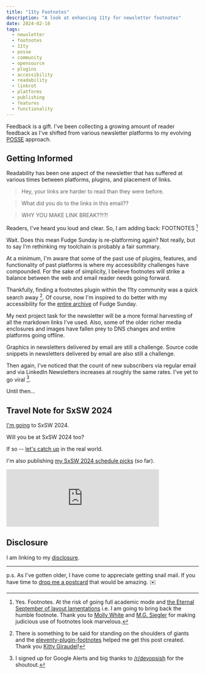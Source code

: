 ```yaml
---
title: "11ty Footnotes"
description: "A look at enhancing 11ty for newsletter footnotes"
date: 2024-02-18
tags: 
  - newsletter
  - footnotes
  - 11ty
  - posse
  - community
  - opensource
  - plugins
  - accessibility
  - readability
  - linkrot
  - platforms
  - publishing
  - features
  - functionality
---
```


Feedback is a gift. I've been collecting a growing amount of reader feedback as I've shifted from various newsletter platforms to my evolving [POSSE](/topics/posse) approach.

## Getting Informed

Readability has been one aspect of the newsletter that has suffered at various times between platforms, plugins, and placement of links.

> Hey, your links are harder to read than they were before. 

> What did you do to the links in this email??

> WHY YOU MAKE LINK BREAK??!?!

Readers, I've heard you loud and clear. So, I am adding back: FOOTNOTES [^footnotes] 

[^footnotes]: Yes. Footnotes. At the risk of going full academic mode and <a href='https://stanfordmag.org/contents/the-decline-and-fall-of-footnotes'>the Eternal September of layout lamentations</a> i.e. I am going to bring back the humble footnote. Thank you to <a href='https://www.citationneeded.news'>Molly White</a> and <a href='https://spyglass.org'>M.G. Siegler</a> for making judicious use of footnotes look marvelous.

Wait. Does this mean Fudge Sunday is re-platforming again? Not really, but to say I'm rethinking my toolchain is probably a fair summary.

At a minimum, I'm aware that some of the past use of plugins, features, and functionality of past platforms is where my accessibility challenges have compounded. For the sake of simplicity, I believe footnotes will strike a balance between the web and email reader needs going forward.

Thankfully, finding a footnotes plugin within the 11ty community was a quick search away [^eleventy-plugin-footnotes]. Of course, now I'm inspired to do better with my accessibility for the [entire archive](/archive/) of Fudge Sunday.

[^eleventy-plugin-footnotes]: There is something to be said for standing on the shoulders of giants and the [eleventy-plugin-footnotes](https://github.com/KittyGiraudel/eleventy-plugin-footnotes) helped me get this post created. Thank you [Kitty Giraudel](https://kittygiraudel.com)!

My next project task for the newsletter will be a more formal harvesting of all the markdown links I've used. Also, some of the older richer media enclosures and images have fallen prey to DNS changes and entire platforms going offline.

Graphics in newsletters delivered by email are still a challenge. Source code snippets in newsletters delivered by email are also still a challenge.

Then again, I've noticed that the count of new subscribers via regular email and via LinkedIn Newsletters increases at roughly the same rates. I've yet to go viral [^reddit].

[^reddit]: I signed up for Google Alerts and big thanks to [/r/devopsish](https://www.reddit.com/r/devopsish/comments/19ewhpg/how_to_buttondown_with_11ty_on_netlify_with/) for the shoutout.

Until then... 

## Travel Note for SxSW 2024

[I'm going](/archive/south-by-southwest-bound-and-down/) to SxSW 2024.

Will you be at SxSW 2024 too?

If so -- [let's catch up](https://jaycuthrell.com/contact) in the real world.

I'm also publishing [my SxSW 2024 schedule picks](https://schedule.sxsw.com/favorite/user/985f8ae425a0ca54469639ae92234564491ace14) (so far).

<iframe src="https://cuthrell.com/@jay/111774189599544610/embed" class="mastodon-embed" style="max-width: 100%; border: 0" width="400" allowfullscreen="allowfullscreen"></iframe><script src="https://cuthrell.com/embed.js" async="async"></script>

## Disclosure

I am linking to my [disclosure](https://jaycuthrell.com/disclosure/).

***

p.s. As I've gotten older, I have come to appreciate getting snail mail. If you have time to [drop me a postcard](https://jaycuthrell.com/contact) that would be amazing. ✉️


